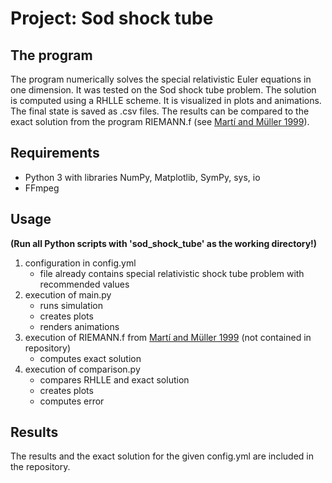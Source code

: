# Project: Sod shock tube

## The program

The program numerically solves the special relativistic Euler equations in one dimension. It was tested on the Sod shock tube problem. The solution is computed using a RHLLE scheme. It is visualized in plots and animations. The final state is saved as .csv files. The results can be compared to the exact solution from the program RIEMANN.f (see [Martí and Müller 1999](https://link.springer.com/article/10.12942/lrr-1999-3)).

## Requirements

- Python 3 with libraries NumPy, Matplotlib, SymPy, sys, io
- FFmpeg

## Usage
**(Run all Python scripts with 'sod_shock_tube' as the working directory!)**
1. configuration in config.yml
    - file already contains special relativistic shock tube problem with recommended values
2. execution of main.py
    - runs simulation
    - creates plots
    - renders animations
3. execution of RIEMANN.f from [Martí and Müller 1999](https://link.springer.com/article/10.12942/lrr-1999-3) (not contained in repository)
    - computes exact solution
4. execution of comparison.py
    - compares RHLLE and exact solution
    - creates plots
    - computes error
  
## Results
The results and the exact solution for the given config.yml are included in the repository.
